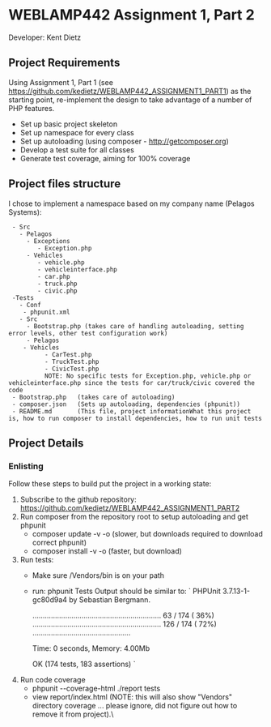 # WEBLAMP442 Assignment 1, Part 2

Developer: Kent Dietz

## Project Requirements

Using Assignment 1, Part 1 (see https://github.com/kedietz/WEBLAMP442_ASSIGNMENT1_PART1) as the starting point, re-implement the design to take advantage of a number of PHP features.

- Set up basic project skeleton
- Set up namespace for every class
- Set up autoloading (using composer - http://getcomposer.org)
- Develop a test suite for all classes
- Generate test coverage, aiming for 100% coverage

## Project files structure

I chose to implement a namespace based on my company name (Pelagos Systems):

```
 - Src
   - Pelagos
     - Exceptions
        - Exception.php
     - Vehicles
        - vehicle.php
        - vehicleinterface.php
        - car.php
        - truck.php
        - civic.php
 -Tests
   - Conf
	- phpunit.xml
   - Src
     - Bootstrap.php (takes care of handling autoloading, setting error levels, other test configuration work)
     - Pelagos
	- Vehicles
          - CarTest.php
          - TruckTest.php
          - CivicTest.php
          NOTE: No specific tests for Exception.php, vehicle.php or vehicleinterface.php since the tests for car/truck/civic covered the code
 - Bootstrap.php   (takes care of autoloading)
 - composer.json   (Sets up autoloading, dependencies (phpunit))
 - README.md       (This file, project informationWhat this project is, how to run composer to install dependencies, how to run unit tests
```

## Project Details

### Enlisting

Follow these steps to build put the project in a working state:

1. Subscribe to the github repository: https://github.com/kedietz/WEBLAMP442_ASSIGNMENT1_PART2
2. Run composer from the repository root to setup autoloading and get phpunit
   * composer update -v -o (slower, but downloads required to download correct phpunit)
   * composer install -v -o (faster, but download)
3. Run tests:
   * Make sure <repository root>/Vendors/bin is on your path
   * run: phpunit Tests
      Output should be similar to:
`
        PHPUnit 3.7.13-1-gc80d9a4 by Sebastian Bergmann.

        ...............................................................  63 / 174 ( 36%)
        ............................................................... 126 / 174 ( 72%)
        ................................................
          
        Time: 0 seconds, Memory: 4.00Mb

        OK (174 tests, 183 assertions)
`
4. Run code coverage
   * phpunit --coverage-html ./report tests
   * view report/index.html (NOTE: this will also show "Vendors" directory coverage ... please ignore, did not figure out how to remove it from project).\

